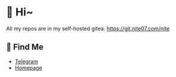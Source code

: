 # 👋 Hi~

All my repos are in my self-hosted gitea: https://git.nite07.com/nite

## 🔗 Find Me

- [Telegram](https://t.me/nite07)
- [Homepage](https://www.nite07.com)
